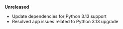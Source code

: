 **Unreleased**
* Update dependencies for Python 3.13 support
* Resolved app issues related to Python 3.13 upgrade
